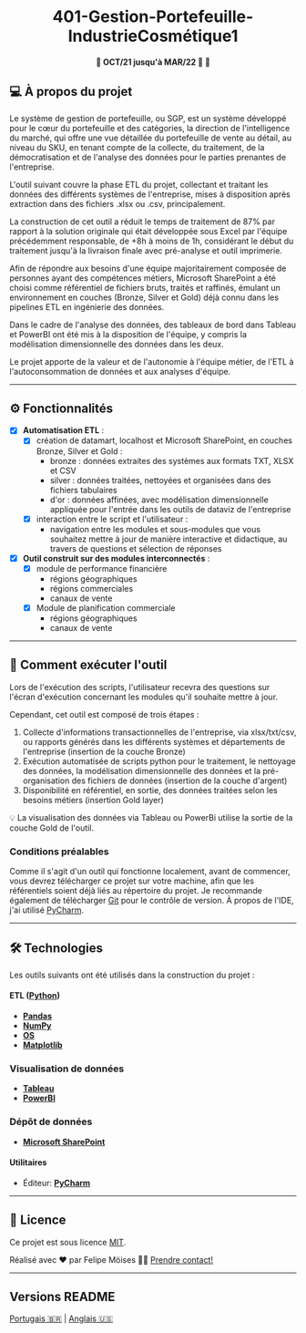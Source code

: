 <h1 align="center">
     <a> 401-Gestion-Portefeuille-IndustrieCosmétique1</a>
</h1>

<h4 align="center">
	🚧 OCT/21 jusqu'à MAR/22 🚀 🚧
</h4>

## 💻 À propos du projet

Le système de gestion de portefeuille, ou SGP, est un système développé pour le cœur du portefeuille et des catégories, la direction de l'intelligence du marché, qui offre une vue détaillée du portefeuille de vente au détail, au niveau du SKU, en tenant compte de la collecte, du traitement, de la démocratisation et de l'analyse des données pour le parties prenantes de l'entreprise.

L'outil suivant couvre la phase ETL du projet, collectant et traitant les données des différents systèmes de l'entreprise, mises à disposition après extraction dans des fichiers .xlsx ou .csv, principalement.

La construction de cet outil a réduit le temps de traitement de 87% par rapport à la solution originale qui était développée sous Excel par l'équipe précédemment responsable, de +8h à moins de 1h, considérant le début du traitement jusqu'à la livraison finale avec pré-analyse et outil imprimerie.

Afin de répondre aux besoins d'une équipe majoritairement composée de personnes ayant des compétences métiers, Microsoft SharePoint a été choisi comme référentiel de fichiers bruts, traités et raffinés, émulant un environnement en couches (Bronze, Silver et Gold) déjà connu dans les pipelines ETL en ingénierie des données.

Dans le cadre de l'analyse des données, des tableaux de bord dans Tableau et PowerBI ont été mis à la disposition de l'équipe, y compris la modélisation dimensionnelle des données dans les deux.

Le projet apporte de la valeur et de l'autonomie à l'équipe métier, de l'ETL à l'autoconsommation de données et aux analyses d'équipe.

---

## ⚙️ Fonctionnalités

- [x] **Automatisation ETL** :
  - [x] création de datamart, localhost et Microsoft SharePoint, en couches Bronze, Silver et Gold :
    - bronze : données extraites des systèmes aux formats TXT, XLSX et CSV
    - silver : données traitées, nettoyées et organisées dans des fichiers tabulaires
    - d'or : données affinées, avec modélisation dimensionnelle appliquée pour l'entrée dans les outils de dataviz de l'entreprise
  - [x] interaction entre le script et l'utilisateur :
    - navigation entre les modules et sous-modules que vous souhaitez mettre à jour de manière interactive et didactique, au travers de questions et sélection de réponses

- [x] **Outil construit sur des modules interconnectés** :
  - [x] module de performance financière
    - régions géographiques
    - régions commerciales
    - canaux de vente
  - [x] Module de planification commerciale
    - régions géographiques
    - canaux de vente

---

## 🚀 Comment exécuter l'outil


Lors de l'exécution des scripts, l'utilisateur recevra des questions sur l'écran d'exécution concernant les modules qu'il souhaite mettre à jour.

Cependant, cet outil est composé de trois étapes :

1. Collecte d'informations transactionnelles de l'entreprise, via xlsx/txt/csv, ou rapports générés dans les différents systèmes et départements de l'entreprise (insertion de la couche Bronze)
2. Exécution automatisée de scripts python pour le traitement, le nettoyage des données, la modélisation dimensionnelle des données et la pré-organisation des fichiers de données (insertion de la couche d'argent)
3. Disponibilité en référentiel, en sortie, des données traitées selon les besoins métiers (insertion Gold layer)

💡 La visualisation des données via Tableau ou PowerBi utilise la sortie de la couche Gold de l'outil.

### Conditions préalables

Comme il s'agit d'un outil qui fonctionne localement, avant de commencer, vous devrez télécharger ce projet sur votre machine, afin que les référentiels soient déjà liés au répertoire du projet. Je recommande également de télécharger [Git](https://git-scm.com) pour le contrôle de version. À propos de l'IDE, j'ai utilisé [PyCharm](https://www.jetbrains.com/pt-br/pycharm/download/#section=linux).

---

## 🛠 Technologies

Les outils suivants ont été utilisés dans la construction du projet :

#### **ETL**  ([Python](https://www.python.org/))

-   **[Pandas](https://pandas.pydata.org/)**
-   **[NumPy](https://github.com/ReactTraining/react-router/tree/master/packages/react-router-dom)**
-   **[OS](https://docs.python.org/3/library/os.html)**
-   **[Matplotlib](https://matplotlib.org/)**

### **Visualisation de données**

-   **[Tableau](https://www.tableau.com/)**
-   **[PowerBI](https://powerbi.microsoft.com/pt-br/)**

### **Dépôt de données**

-   **[Microsoft SharePoint](https://www.microsoft.com/pt-br/microsoft-365/sharepoint/collaboration)**

#### **Utilitaires**

-   Éditeur:  **[PyCharm](https://www.jetbrains.com/pt-br/pycharm/download/#section=linux)**

---

## 📝 Licence

Ce projet est sous licence [MIT](./LICENSE).

Réalisé avec ❤️ par Felipe Möises 👋🏽 [Prendre contact!](https://www.linkedin.com/in/felipemoises/)

---

##  Versions README

[Portugais 🇧🇷](./README-PT.md)  |  [Anglais 🇺🇸](./README.md)
